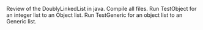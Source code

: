 Review of the DoublyLinkedList in java.
Compile all files.
Run TestObject for an integer list to an Object list.
Run TestGeneric for an object list to an Generic list.